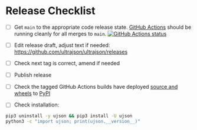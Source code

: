 # Release Checklist

- [ ] Get `main` to the appropriate code release state.
      [GitHub Actions](https://github.com/ultrajson/ultrajson/actions) should be running
      cleanly for all merges to `main`.
      [![GitHub Actions status](https://github.com/ultrajson/ultrajson/workflows/Test/badge.svg)](https://github.com/ultrajson/ultrajson/actions)

- [ ] Edit release draft, adjust text if needed: https://github.com/ultrajson/ultrajson/releases

- [ ] Check next tag is correct, amend if needed

- [ ] Publish release

- [ ] Check the tagged GitHub Actions builds have deployed
      [source and wheels](https://github.com/ultrajson/ultrajson/actions?query=workflow%3ADeploy)
      to
      [PyPI](https://pypi.org/project/ujson/#history)

- [ ] Check installation:

```bash
pip3 uninstall -y ujson && pip3 install -U ujson
python3 -c "import ujson; print(ujson.__version__)"
```
